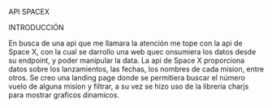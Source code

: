  API SPACEX

 INTRODUCCIÓN

En busca de una api que me llamara la atención me tope con la api de Space X, con la cual se darrollo una web quec onsumiera los datos desde
su endpoint, y poder manipular la data. La api de Space X proporciona datos sobre los lanzamientos, las fechas, los nombres 
de cada mision, entre otros. Se creo una landing page donde se permitiera buscar el número vuelo de alguna mision y filtrar, a su vez se hizo uso 
de la libreria charjs para mostrar graficos dinamicos. 



   
